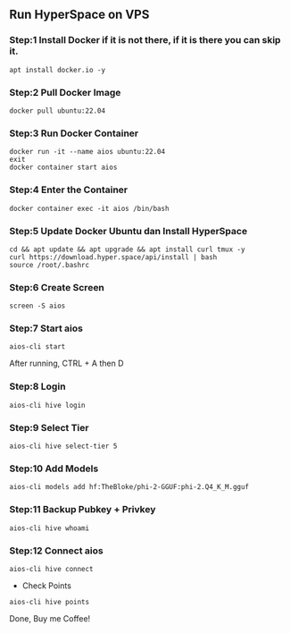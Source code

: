 ## Run HyperSpace on VPS

### Step:1 Install Docker if it is not there, if it is there you can skip it.
```
apt install docker.io -y
```
### Step:2 Pull Docker Image
```
docker pull ubuntu:22.04
```
### Step:3 Run Docker Container
```
docker run -it --name aios ubuntu:22.04
exit
docker container start aios
```
### Step:4 Enter the Container
```
docker container exec -it aios /bin/bash
```

### Step:5 Update Docker Ubuntu dan Install HyperSpace
```
cd && apt update && apt upgrade && apt install curl tmux -y
curl https://download.hyper.space/api/install | bash
source /root/.bashrc
```
### Step:6 Create Screen
```
screen -S aios
```
### Step:7 Start aios
```
aios-cli start
```
After running, CTRL + A then D

### Step:8 Login
```
aios-cli hive login
```
### Step:9 Select Tier
```
aios-cli hive select-tier 5
```
### Step:10 Add Models
```
aios-cli models add hf:TheBloke/phi-2-GGUF:phi-2.Q4_K_M.gguf
```
### Step:11 Backup Pubkey + Privkey
```
aios-cli hive whoami
```
### Step:12 Connect aios
```
aios-cli hive connect
```

- Check Points
```
aios-cli hive points
```
Done, Buy me Coffee!
